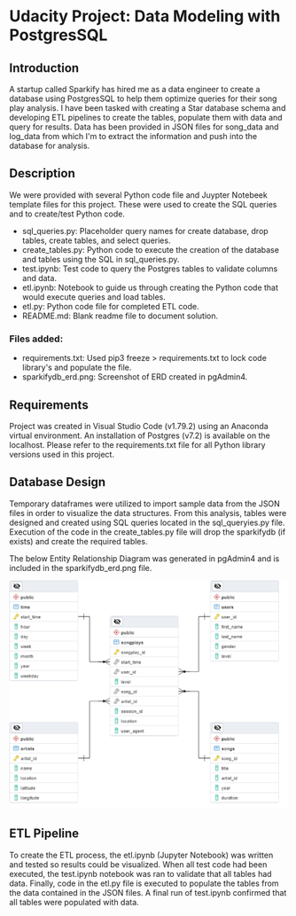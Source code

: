# Udacity Project: Data Modeling with PostgresSQL

## Introduction

A startup called Sparkify has hired me as a data engineer to create a database using PostgresSQL to help them optimize queries for their song play analysis. I have been tasked with creating a Star database schema and developing ETL pipelines to create the tables, populate them with data and query for results. Data has been provided in JSON files for song_data and log_data from which I'm to extract the information and push into the database for analysis.

## Description

We were provided with several Python code file and Juypter Notebeek template files for this project. These were used to create the SQL queries and to create/test Python code.
- sql_queries.py:   Placeholder query names for create database, drop tables, create tables, and select queries.
- create_tables.py: Python code to execute the creation of the database and tables using the SQL in sql_queries.py.
- test.ipynb:       Test code to query the Postgres tables to validate columns and data.
- etl.ipynb:        Notebook to guide us through creating the Python code that would execute queries and load tables.
- etl.py:           Python code file for completed ETL code.
- README.md:        Blank readme file to document solution.

### Files added:
- requirements.txt: Used pip3 freeze > requirements.txt to lock code library's and populate the file.
- sparkifydb_erd.png:   Screenshot of ERD created in pgAdmin4.

## Requirements

Project was created in Visual Studio Code (v1.79.2) using an Anaconda virtual environment. An installation of Postgres (v7.2) is available on the localhost.
Please refer to the requirements.txt file for all Python library versions used in this project.

## Database Design

Temporary dataframes were utilized to import sample data from the JSON files in order to visualize the data structures. From this analysis, tables were designed and created using SQL queries located in the sql_queryies.py file. Execution of the code in the create_tables.py file will drop the sparkifydb (if exists) and create the required tables.

The below Entity Relationship Diagram was generated in pgAdmin4 and is included in the sparkifydb_erd.png file.

<img src="sparkifydb_erd.png" alt="ERD Diagram"/>

## ETL Pipeline

To create the ETL process, the etl.ipynb (Jupyter Notebook) was written and tested so results could be visualized. When all test code had been executed, the test.ipynb notebook was ran to validate that all tables had data. Finally, code in the etl.py file is executed to populate the tables from the data contained in the JSON files. A final run of test.ipynb confirmed that all tables were populated with data. 